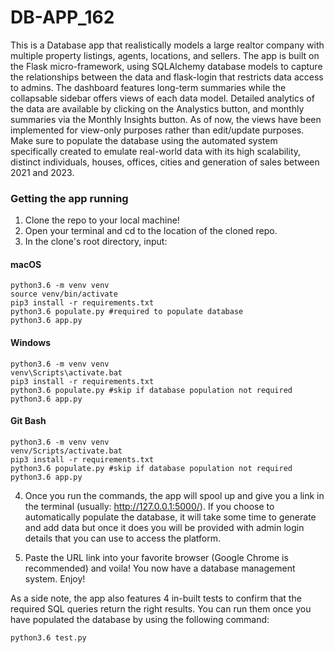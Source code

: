 # DB-APP_162

This is a Database app that realistically models a large realtor company with multiple property listings, agents, locations, and sellers. The app is built on the Flask micro-framework, using SQLAlchemy database models to capture the relationships between the data and flask-login that restricts data access to admins. The dashboard features long-term summaries while the collapsable sidebar offers views of each data model. Detailed analytics of the data are available by clicking on the Analystics button, and monthly summaries via the Monthly Insights button. As of now, the views have been implemented for view-only purposes rather than edit/update purposes. Make sure to populate the database using the automated system specifically created to emulate real-world data with its high scalability, distinct individuals, houses, offices, cities and generation of sales between 2021 and 2023.


### Getting the app running

1. Clone the repo to your local machine!
2. Open your terminal and cd to the location of the cloned repo.
3. In the clone's root directory, input:

#### macOS
```python3
python3.6 -m venv venv
source venv/bin/activate
pip3 install -r requirements.txt
python3.6 populate.py #required to populate database
python3.6 app.py
```

#### Windows
```python3
python3.6 -m venv venv
venv\Scripts\activate.bat
pip3 install -r requirements.txt
python3.6 populate.py #skip if database population not required
python3.6 app.py
```

#### Git Bash
```python3
python3.6 -m venv venv
venv/Scripts/activate.bat
pip3 install -r requirements.txt
python3.6 populate.py #skip if database population not required
python3.6 app.py
```

4. Once you run the commands, the app will spool up and give you a link in the terminal (usually: http://127.0.0.1:5000/). If you choose to automatically populate the database, it will take some time to generate and add data but once it does you will be provided with admin login details
that you can use to access the platform.

5. Paste the URL link into your favorite browser (Google Chrome is recommended) and voila! You now have a database management system. Enjoy!

As a side note, the app also features 4 in-built tests to confirm that the required SQL queries return the right results. You can run them once you have populated the database by using the following command:

```python3
python3.6 test.py
```
